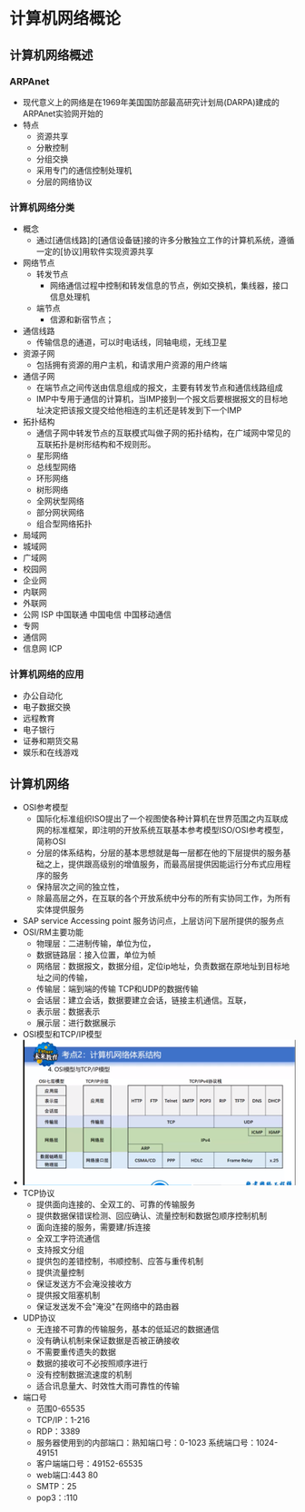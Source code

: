 # 计算机网络概论
## 计算机网络概述
### ARPAnet
- 现代意义上的网络是在1969年美国国防部最高研究计划局(DARPA)建成的ARPAnet实验网开始的
- 特点  
  - 资源共享
  - 分散控制
  - 分组交换
  - 采用专门的通信控制处理机
  - 分层的网络协议
### 计算机网络分类
- 概念
  - 通过[通信线路]的[通信设备链]接的许多分散独立工作的计算机系统，遵循一定的[协议]用软件实现资源共享
- 网络节点
  - 转发节点
    - 网络通信过程中控制和转发信息的节点，例如交换机，集线器，接口信息处理机
  - 端节点
    - 信源和新宿节点； 
- 通信线路
  - 传输信息的通道，可以时电话线，同轴电缆，无线卫星
- 资源子网
  - 包括拥有资源的用户主机，和请求用户资源的用户终端
- 通信子网
  - 在端节点之间传送由信息组成的报文，主要有转发节点和通信线路组成
  - IMP中专用于通信的计算机，当IMP接到一个报文后要根据报文的目标地址决定把该报文提交给他相连的主机还是转发到下一个IMP
- 拓扑结构
  - 通信子网中转发节点的互联模式叫做子网的拓扑结构，在广域网中常见的互联拓扑是树形结构和不规则形。
  - 星形网络
  - 总线型网络
  - 环形网络
  - 树形网络
  - 全网状型网络
  - 部分网状网络
  - 组合型网络拓扑
- 局域网
- 城域网
- 广域网
- 校园网
- 企业网
- 内联网
- 外联网
- 公网 ISP 中国联通 中国电信 中国移动通信
- 专网
- 通信网
- 信息网 ICP
### 计算机网络的应用
- 办公自动化
- 电子数据交换
- 远程教育
- 电子银行
- 证券和期货交易
- 娱乐和在线游戏
## 计算机网络
- OSI参考模型
  - 国际化标准组织ISO提出了一个视图使各种计算机在世界范围之内互联成网的标准框架，即注明的开放系统互联基本参考模型ISO/OSI参考模型，简称OSI
  - 分层的体系结构，分层的基本思想就是每一层都在他的下层提供的服务基础之上，提供跟高级别的增值服务，而最高层提供因能运行分布式应用程序的服务
  - 保持层次之间的独立性，
  - 除最高层之外，在互联的各个开放系统中分布的所有实协同工作，为所有实体提供服务
- SAP service Accessing point  服务访问点，上层访问下层所提供的服务点
- OSI/RM主要功能
  - 物理层：二进制传输，单位为位，
  - 数据链路层：接入位置，单位为帧
  - 网络层：数据报文，数据分组，定位ip地址，负责数据在原地址到目标地址之间的传输，
  - 传输层：端到端的传输 TCP和UDP的数据传输
  - 会话层：建立会话，数据要建立会话，链接主机通信。互联，
  - 表示层：数据表示
  - 展示层：进行数据展示
- OSI模型和TCP/IP模型
- ![模型](images\image.png)
- TCP协议
  - 提供面向连接的、全双工的、可靠的传输服务
  - 提供数据保错误检测、回应确认、流量控制和数据包顺序控制机制
  - 面向连接的服务，需要建/拆连接
  - 全双工字符流通信
  - 支持报文分组
  - 提供包的差错控制，书顺控制、应答与重传机制
  - 提供流量控制
  - 保证发送方不会淹没接收方
  - 提供报文阻塞机制
  - 保证发送发不会"淹没"在网络中的路由器
- UDP协议
  - 无连接不可靠的传输服务，基本的低延迟的数据通信
  - 没有确认机制来保证数据是否被正确接收
  - 不需要重传遗失的数据
  - 数据的接收可不必按照顺序进行
  - 没有控制数据流速度的机制
  - 适合讯息量大、时效性大雨可靠性的传输
- 端口号
  - 范围0-65535
  - TCP/IP：1-216
  - RDP：3389
  - 服务器使用到的内部端口：熟知端口号：0-1023 系统端口号：1024-49151
  - 客户端端口号：49152-65535
  - web端口:443 80
  - SMTP：25
  - pop3：:110
  





